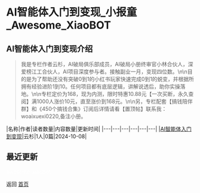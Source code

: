 # AI智能体入门到变现_小报童_Awesome_XiaoBOT

## AI智能体入门到变现介绍
> 我是专栏作者云杉，AI破局俱乐部成员，AI破局小册终审官小林合伙人，深爱榜江工合伙人，AI项目深度参与者。接触副业一月，变现四位数。\n\n目的是为了帮助还没有突破0到1的小红书玩家快速完成0到1的蜕变，并根据所拥有经验进阶1到10。任何项目都有底层逻辑，讲解说透后，助你实操落地。\n\n专栏定价为168，现为内测，限时特惠10.88元【一次买断，永久查阅】满1000人涨价10元，直至涨价到168元。\n\n另，专栏配套【搞钱陪伴群】和《450个搞钱合集》订阅后详情请看【置顶帖】联系我：woaixuexi0220,备注小册。  
  


|名称|作者|读者数量|内容数量|更新时间|
|---|---|---|---|---|---|
|[AI智能体入门到变现](https://xiaobot.net/p/zlxxbt002?refer=0b133df9-27dc-423b-8101-639049001c13)|云杉|1人|0篇|2024-10-08|

## 最近更新



<a href="https://github.com/Reno9527/awesome-xiaobot" style="color: white; text-decoration: none;">awesome-xiaobot</a>

返回 [首页](../README.md)
